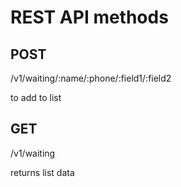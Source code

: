# REST API methods

## POST

 /v1/waiting/:name/:phone/:field1/:field2

to add to list

## GET

 /v1/waiting

returns list data
